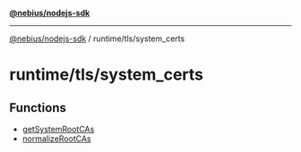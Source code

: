 [**@nebius/nodejs-sdk**](../../../README.md)

***

[@nebius/nodejs-sdk](../../../README.md) / runtime/tls/system\_certs

# runtime/tls/system\_certs

## Functions

- [getSystemRootCAs](functions/getSystemRootCAs.md)
- [normalizeRootCAs](functions/normalizeRootCAs.md)
